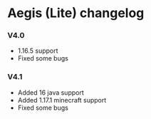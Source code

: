 # Aegis (Lite) changelog

### V4.0
- 1.16.5 support
- Fixed some bugs

### V4.1
- Added 16 java support
- Added 1.17.1 minecraft support
- Fixed some bugs